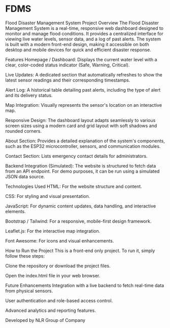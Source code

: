 # FDMS
Flood Disaster Management System
Project Overview
The Flood Disaster Management System is a real-time, responsive web dashboard designed to monitor and manage flood conditions. It provides a centralized interface for viewing live water levels, sensor data, and a log of past alerts. The system is built with a modern front-end design, making it accessible on both desktop and mobile devices for quick and efficient disaster response.

Features
Homepage / Dashboard: Displays the current water level with a clear, color-coded status indicator (Safe, Warning, Critical).

Live Updates: A dedicated section that automatically refreshes to show the latest sensor readings and their corresponding timestamps.

Alert Log: A historical table detailing past alerts, including the type of alert and its delivery status.

Map Integration: Visually represents the sensor's location on an interactive map.

Responsive Design: The dashboard layout adapts seamlessly to various screen sizes using a modern card and grid layout with soft shadows and rounded corners.

About Section: Provides a detailed explanation of the system's components, such as the ESP32 microcontroller, sensors, and communication modules.

Contact Section: Lists emergency contact details for administrators.

Backend Integration (Simulated): The website is structured to fetch data from an API endpoint. For demo purposes, it can be run using a simulated JSON data source.

Technologies Used
HTML: For the website structure and content.

CSS: For styling and visual presentation.

JavaScript: For dynamic content updates, data handling, and interactive elements.

Bootstrap / Tailwind: For a responsive, mobile-first design framework.

Leaflet.js: For the interactive map integration.

Font Awesome: For icons and visual enhancements.

How to Run the Project
This is a front-end only project. To run it, simply follow these steps:

Clone the repository or download the project files.

Open the index.html file in your web browser.

Future Enhancements
Integration with a live backend to fetch real-time data from physical sensors.

User authentication and role-based access control.

Advanced analytics and reporting features.

Developed by
NLR Group of Company
